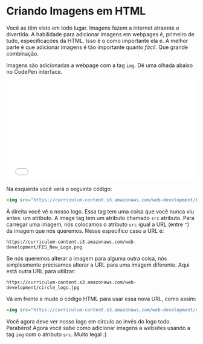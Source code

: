 # Criando Imagens em HTML

Você as têm visto em todo lugar. Imagens fazem a internet atraente e divertida. A habilidade para adicionar imagens em webpages é, primeiro de tudo, especificações da HTML. Isso é o como importante ela é. A melhor parte é que adicionar imagens é tão importante quanto _fácil_. Que grande combinação.

Imagens são adicionadas a webpage com a tag `img`. Dê uma olhada abaixo no CodePen interface.

<iframe height='265' scrolling='no' title='HTML Images' src='//codepen.io/joemburgess/embed/rwjooK/?height=265&theme-id=0&default-tab=html,result&embed-version=2&editable=true' frameborder='no' allowtransparency='true' allowfullscreen='true' style='width: 100%;'>See the Pen <a href='https://codepen.io/joemburgess/pen/rwjooK/'>HTML Images</a> by Joe Burgess (<a href='https://codepen.io/joemburgess'>@joemburgess</a>) on <a href='https://codepen.io'>CodePen</a>.
</iframe>

Na esquerda você verá o seguinte código:

```html
<img src="https://curriculum-content.s3.amazonaws.com/web-development/FIS_New_Logo.png">
```

À direita você vê o nosso logo. Essa tag tem uma coisa que você nunca viu antes: um atributo. A image tag tem um atributo chamado `src` atributo. Para carregar uma imagem, nós colocamos o atributo `src` igual a URL (entre `"`) da imagem que nós queremos. Nesse específico caso a URL é:

```
https://curriculum-content.s3.amazonaws.com/web-development/FIS_New_Logo.png
```

Se nós queremos alterar a imagem para alguma outra coisa, nós simplesmente precisamos alterar a URL para uma imagem diferente. Aqui está outra URL para utilizar:

```
https://curriculum-content.s3.amazonaws.com/web-development/circle_logo.jpg
```

Vá em frente e mude o código HTML para usar essa nova URL, como assim:


```html
<img src="https://curriculum-content.s3.amazonaws.com/web-development/circle_logo.jpg">
```

Você agora deve ver nosso logo em círculo ao invés do logo todo. Parabéns! Agora você sabe como adicionar imagens a websites usando a tag `img` com o atributo `src`. Muito legal :)

